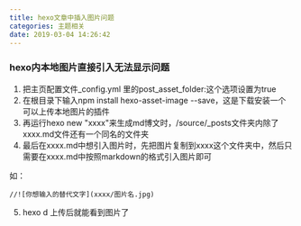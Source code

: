 ```yaml
---
title: hexo文章中插入图片问题
categories: 主题相关
date: 2019-03-04 14:26:42
---
```

### hexo内本地图片直接引入无法显示问题
1. 把主页配置文件_config.yml 里的post_asset_folder:这个选项设置为true
2. 在根目录下输入npm install hexo-asset-image --save，这是下载安装一个可以上传本地图片的插件
3. 再运行hexo new "xxxx"来生成md博文时，/source/_posts文件夹内除了xxxx.md文件还有一个同名的文件夹
4. 最后在xxxx.md中想引入图片时，先把图片复制到xxxx这个文件夹中，然后只需要在xxxx.md中按照markdown的格式引入图片即可

如：
```
//![你想输入的替代文字](xxxx/图片名.jpg)
```
5. hexo d 上传后就能看到图片了